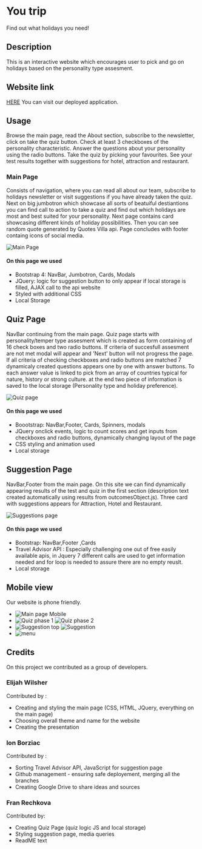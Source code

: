 # You trip
Find out what holidays you need!

## Description

This is an interactive website which encourages user to pick and go on holidays based on the personality type assesment.
## Website link
[HERE](https://ionb23.github.io/YouTrip/) You can visit our deployed application.

## Usage
Browse the main page, read the About section, subscribe to the newsletter, click on take the quiz button.
Check at least 3 checkboxes of the personality characteristic. Answer the questions about your personality using the radio buttons. Take the quiz by picking your favourites. See your test results together with suggestions for hotel, attraction and restaurant. 
 
### Main Page
Consists of navigation, where you can read all about our team, subscribe to holidays newsletter or visit suggestions if you have already taken the quiz.
Next on big jumbotron which showcase all sorts of beatuiful destiantions you can find call to action to take a quiz and find out which holidays are most and best suited for your personality.
Next page contains card showcasing different kinds of holiday possibilities.
Then you can see random quote generated by Quotes Villa api.
Page concludes with footer containg icons of social media.

![Main Page](/assets/images/demo-images/home-page-demo.png)

#### On this page we used 
- Bootstrap 4: NavBar, Jumbotron, Cards, Modals
- JQuery: logic for suggestion button to only appear if local storage is filled, AJAX call to the api website
- Styled with additional CSS
- Local Storage

## Quiz Page
NavBar continuing from the main page.
Quiz page starts with personality/temper type assesment which is created as form containing of 16 check boxes and two radio buttons. If criteria of succesfull assesment are not met modal will appear and 'Next' button will not progress the page. If all criteria of checking checkboxes and radio buttons are matched 7 dynamicaly created questions appears one by one with answer buttons. To each answer value is linked to pick from an array of countries typical for nature, history or strong culture.
at the end two piece of information is saved to the local storage (Personality type and holiday preference).

![Quiz page](/assets/images/demo-images/quiz-page-demo.png)

#### On this page we used
- Boootstrap: NavBar,Footer, Cards, Spinners, modals
- JQuery onclick events, logic to count scores and get inputs from checkboxes and radio buttons, dynamically changing layout of the page
- CSS styling and animation used
- Local storage

## Suggestion Page
NavBar,Footer from the main page.
On this site we can find dynamically appearing results of the test and quiz in the first section (description text created automatically using results from outcomesObject.js). Three card with suggestions appears for Attraction, Hotel and Restaurant.

![Suggestions page](/assets/images/demo-images/suggestions-page-demo.png)

#### On this page we used
- Bootstrap: NavBar,Footer ,Cards
- Travel Advisor API : Especially challenging one out of free easily available apis, in Jquery 7 different calls are used to get information needed and for loop is needed to assure there are no empty reuslt.
- Local storage  

## Mobile view
Our website is phone friendly.

- ![Main page Mobile](assets/images/demo-images/main-mobile.jpg)
- ![Quiz phase 1](assets/images/demo-images/test-mobile.jpg)
  ![Quiz phase 2](assets/images/demo-images/quiz-mobile.jpg)
- ![Suggestion top](assets/images/demo-images/results-mobile.jpg) 
  ![Suggestion](assets/images/demo-images/suggestion-mobile.jpg)
- ![menu](assets/images/demo-images/drop-down-menu.jpg)

## Credits
On this project we contributed as a group of developers.

### Elijah Wilsher
Contributed by :
- Creating and styling the main page (CSS, HTML, JQuery, everything on the main page)
- Choosing overall theme and name for the website
- Creating the presentation

### Ion Borziac
Contributed by :
- Sorting Travel Advisor API, JavaScript for suggestion page
- Github management - ensuring safe deployement, merging all the branches
- Creating Google Drive to share ideas and sources

### Fran Rechkova
Contributed by:
- Creating Quiz Page (quiz logic JS and local storage)
- Styling suggestion page, media queries
- ReadME text
